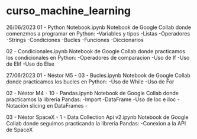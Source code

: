 # curso_machine_learning
26/06/2023
  01 - Python Notebook.ipynb
  Notebook de Google Collab donde comenzmos a programar en Python:
    -Variables y tipos
    -Listas
    -Operadores
    -Strings
    -Condiciones
    -Bucles
    -Funciones
    -Diccionarios
      
  02 - Condicionales.ipynb
  Notebook de Google Collab donde practicamos los condicionales en Python:
    -Operadores de comparacion
    -Uso de If 
    -Uso de Elif
    -Uso do Else

27/06/2023
  01 - Néstor M5 - 03 - Bucles.ipynb
    Notebook de Google Collab donde practicamos los bucles en Python:
      -Uso de While
      -Uso de For
  
  02 - Néstor M4 - 10 - Pandas.ipynb
    Notebook de Google Collab donde practicamos la libreria Pandas:
      -Import
      -DataFrame
      -Uso de loc e iloc
      -Notación slicing en DataFrames
      -
    
  03 - Néstor SpaceX - 1 - Data Collection Api v2.ipynb
    Notebook de Google Collab donde seguimos practicando la libreria Pandas:
      -Conexion a la API de SpaceX 
